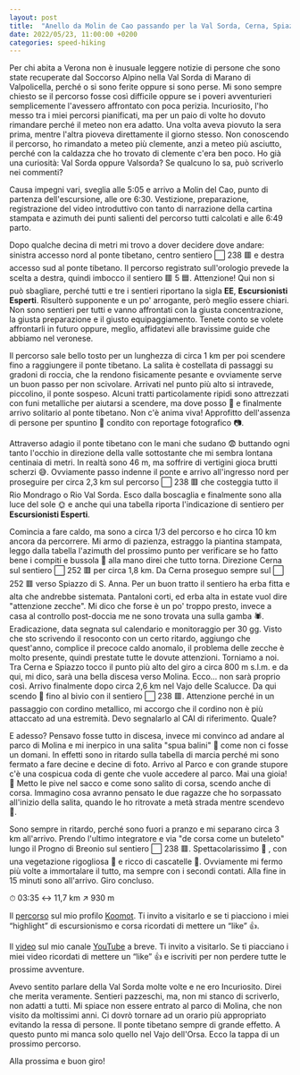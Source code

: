 ```yaml
---
layout: post
title:  "Anello da Molin de Cao passando per la Val Sorda, Cerna, Spiazzo e il parco delle cascate di Molina"
date: 2022/05/23, 11:00:00 +0200
categories: speed-hiking
---
```


Per chi abita a Verona non è inusuale leggere notizie di persone che sono state recuperate dal Soccorso Alpino nella Val Sorda di Marano di Valpolicella, perché o si sono ferite oppure si sono perse. Mi sono sempre chiesto se il percorso fosse così difficile oppure se i poveri avventurieri semplicemente l'avessero affrontato con poca perizia. Incuriosito, l'ho messo tra i miei percorsi pianificati, ma per un paio di volte ho dovuto rimandare perché il meteo non era adatto. Una volta aveva piovuto la sera prima, mentre l'altra pioveva direttamente il giorno stesso. Non conoscendo il percorso, ho rimandato a meteo più clemente, anzi a meteo più asciutto, perché con la caldazza che ho trovato di clemente c'era ben poco. Ho già una curiosità: Val Sorda oppure Valsorda? Se qualcuno lo sa, può scriverlo nei commenti?

Causa impegni vari, sveglia alle 5:05 e arrivo a Molin del Cao, punto di partenza dell'escursione, alle ore 6:30. Vestizione, preparazione, registrazione del video introduttivo con tanto di narrazione della cartina stampata e azimuth dei punti salienti del percorso tutti calcolati e alle 6:49 parto.

Dopo qualche decina di metri mi trovo a dover decidere dove andare: sinistra accesso nord al ponte tibetano, centro sentiero ⬜ 238 🟥 e destra accesso sud al ponte tibetano. Il percorso registrato sull'orologio prevede la scelta a destra, quindi imbocco il sentiero 🟥 5 🟦. Attenzione! Qui non si può sbagliare, perché tutti e tre i sentieri riportano la sigla **EE**, **Escursionisti Esperti**. Risulterò supponente e un po' arrogante, però meglio essere chiari. Non sono sentieri per tutti e vanno affrontati con la giusta concentrazione, la giusta preparazione e il giusto equipaggiamento. Tenete conto se volete affrontarli in futuro oppure, meglio, affidatevi alle bravissime guide che abbiamo nel veronese.

Il percorso sale bello tosto per un lunghezza di circa 1 km per poi scendere fino a raggiungere il ponte tibetano. La salita è costellata di passaggi su gradoni di roccia, che la rendono fisicamente pesante e ovviamente serve un buon passo per non scivolare. Arrivati nel punto più alto si intravede, piccolino, il ponte sospeso. Alcuni tratti particolamente ripidi sono attrezzati con funi metalliche per aiutarsi a scendere, ma dove posso 🏃 e finalmente arrivo solitario al ponte tibetano. Non c'è anima viva! Approfitto dell'assenza di persone per spuntino 🍔 condito con reportage fotografico 📷.

Attraverso adagio il ponte tibetano con le mani che sudano 😨 buttando ogni tanto l'occhio in direzione della valle sottostante che mi sembra lontana centinaia di metri. In realtà sono 46 m, ma soffrire di vertigini gioca brutti scherzi 😅. Ovviamente passo indenne il ponte e arrivo all'ingresso nord per proseguire per circa 2,3 km sul percorso ⬜ 238 🟥 che costeggia tutto il Rio Mondrago o Rio Val Sorda. Esco dalla boscaglia e finalmente sono alla luce del sole 🌞 e anche qui una tabella riporta l'indicazione di sentiero per **Escursionisti Esperti**.

Comincia a fare caldo, ma sono a circa 1/3 del percorso e ho circa 10 km ancora da percorrere. Mi armo di pazienza, estraggo la piantina stampata, leggo dalla tabella l'azimuth del prossimo punto per verificare se ho fatto bene i compiti e bussola 🧭 alla mano direi che tutto torna. Direzione Cerna sul sentiero ⬜ 252 🟥 per circa 1,8 km. Da Cerna proseguo sempre sul ⬜ 252 🟥 verso Spiazzo di S. Anna. Per un buon tratto il sentiero ha erba fitta e alta che andrebbe sistemata. Pantaloni corti, ed erba alta in estate vuol dire "attenzione zecche". Mi dico che forse è un po' troppo presto, invece a casa al controllo post-doccia me ne sono trovata una sulla gamba 🕷. Eradicazione, data segnata sul calendario e monitoraggio per 30 gg. Visto che sto scrivendo il resoconto con un certo ritardo, aggiungo che quest'anno, complice il precoce caldo anomalo, il problema delle zecche è molto presente, quindi prestate tutte le dovute attenzioni. Torniamo a noi. Tra Cerna e Spiazzo tocco il punto più alto del giro a circa 800 m s.l.m. e da qui, mi dico, sarà una bella discesa verso Molina. Ecco... non sarà proprio così. Arrivo finalmente dopo circa 2,6 km nel Vajo delle Scalucce. Da qui scendo 🏃 fino al bivio con il sentiero ⬜ 238 🟥. Attenzione perché in un passaggio con cordino metallico, mi accorgo che il cordino non è più attaccato ad una estremità. Devo segnalarlo al CAI di riferimento. Quale?

E adesso? Pensavo fosse tutto in discesa, invece mi convinco ad andare al parco di Molina e mi inerpico in una salita "spua balini" 🥵 come non ci fosse un domani. In effetti sono in ritardo sulla tabella di marcia perché mi sono fermato a fare decine e decine di foto. Arrivo al Parco e con grande stupore c'è una cospicua coda di gente che vuole accedere al parco. Mai una gioia! 🤬 Metto le pive nel sacco e come sono salito di corsa, scendo anche di corsa. Immagino cosa avranno pensato le due ragazze che ho sorpassato all'inizio della salita, quando le ho ritrovate a metà strada mentre scendevo 🤪.

Sono sempre in ritardo, perché sono fuori a pranzo e mi separano circa 3 km all'arrivo. Prendo l'ultimo integratore e via "de corsa come un buteleto" lungo il Progno di Breonio sul sentiero ⬜ 238 🟥. Spettacolarissimo 🤩 , con una vegetazione rigogliosa 🌳 e ricco di cascatelle 🌊. Ovviamente mi fermo più volte a immortalare il tutto, ma sempre con i secondi contati. Alla fine in 15 minuti sono all'arrivo. Giro concluso.

⏱ 03:35 ↔ 11,7 km  ↗️ 930 m

Il [percorso][komoot] sul mio profilo [Koomot][komoot-profile]. Ti invito a visitarlo e se ti piacciono i miei “highlight” di escursionismo e corsa ricordati di mettere un “like” 👍. 

Il [video][youtube] sul mio canale [YouTube][youtube-channel] a breve. Ti invito a visitarlo. Se ti piacciano i miei video ricordati di mettere un “like” 👍 e iscriviti per non perdere tutte le prossime avventure.

Avevo sentito parlare della Val Sorda molte volte e ne ero Incuriosito. Direi che merita veramente. Sentieri pazzeschi, ma, non mi stanco di scriverlo, non adatti a tutti. Mi spiace non essere entrato al parco di Molina, che non visito da moltissimi anni. Ci dovrò tornare ad un orario più appropriato evitando la ressa di persone. Il ponte tibetano sempre di grande effetto. A questo punto mi manca solo quello nel Vajo dell'Orsa. Ecco la tappa di un prossimo percorso.

Alla prossima e buon giro!

[komoot-profile]: https://www.komoot.it/user/1971346940863
[komoot]: https://www.komoot.it/tour/776663969
[youtube-channel]: https://bit.ly/3jKVu80
[youtube]: https://youtu.be/0seAFkDbqzw
